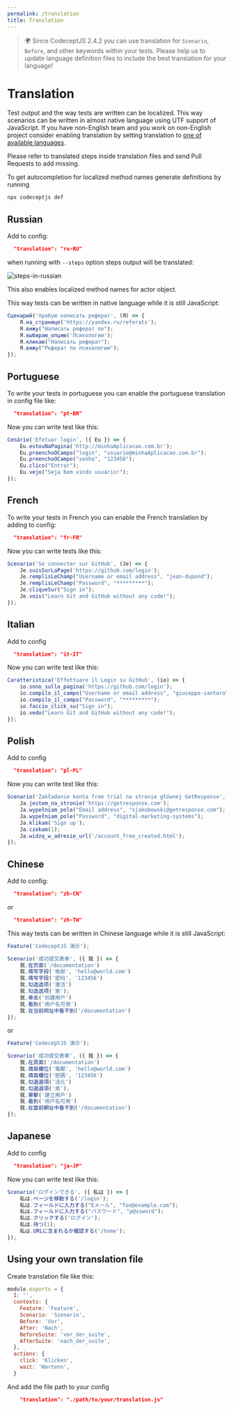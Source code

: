 ```yaml
---
permalink: /translation
title: Translation
---
```


> 🌍 Since CodeceptJS 2.4.2 you can use translation for `Scenario`, `Before`, and other keywords within your tests. Please help us to update language definition files to include the best translation for your language!

# Translation

Test output and the way tests are written can be localized.
This way scenarios can be written in almost native language using UTF support of JavaScript.
If you have non-English team and you work on non-English project consider enabling translation
by setting translation to [one of available languages](https://github.com/codeceptjs/CodeceptJS/blob/master/translations).

Please refer to translated steps inside translation files and send Pull Requests to add missing.

To get autocompletion for localized method names generate definitions by running

```sh
npx codeceptjs def
```

## Russian

Add to config:

```json
  "translation": "ru-RU"
```

when running with `--steps` option steps output will be translated:

![steps-in-russian](/img/translate-ru1.png)

This also enables localized method names for actor object.

This way tests can be written in native language while it is still JavaScript:

```js
Сценарий('пробую написать реферат', (Я) => {
    Я.на_странице('https://yandex.ru/referats');
    Я.вижу("Написать реферат по");
    Я.выбираю_опцию('Психологии');
    Я.кликаю("Написать реферат");
    Я.вижу("Реферат по психологии");
});
```

## Portuguese

To write your tests in portuguese you can enable the portuguese translation in config file like:

```json
  "translation": "pt-BR"
```

Now you can write test like this:

```js
Cenário('Efetuar login', ({ Eu }) => {
    Eu.estouNaPagina('http://minhaAplicacao.com.br');
    Eu.preenchoOCampo("login", "usuario@minhaAplicacao.com.br");
    Eu.preenchoOCampo("senha", "123456");
    Eu.clico("Entrar");
    Eu.vejo("Seja bem vindo usuário!");
});
```

## French

To write your tests in French you can enable the French translation by adding to config:

```json
  "translation": "fr-FR"
```

Now you can write tests like this:

```js
Scenario('Se connecter sur GitHub', (Je) => {
    Je.suisSurLaPage('https://github.com/login');
    Je.remplisLeChamp("Username or email address", "jean-dupond");
    Je.remplisLeChamp("Password", "*********");
    Je.cliqueSur("Sign in");
    Je.vois("Learn Git and GitHub without any code!");
});
```

## Italian

Add to config

```json
  "translation": "it-IT"
```

Now you can write test like this:

```js
Caratteristica('Effettuare il Login su GitHub', (io) => {
    io.sono_sulla_pagina('https://github.com/login');
    io.compilo_il_campo("Username or email address", "giuseppe-santoro");
    io.compilo_il_campo("Password", "*********");
    io.faccio_click_su("Sign in");
    io.vedo("Learn Git and GitHub without any code!");
});
```

## Polish

Add to config

```json
  "translation": "pl-PL"
```

Now you can write test like this:

```js
Scenario('Zakładanie konta free trial na stronie głównej GetResponse', ({ Ja }) => {
    Ja.jestem_na_stronie('https://getresponse.com');
    Ja.wypełniam_pole("Email address", "sjakubowski@getresponse.com");
    Ja.wypełniam_pole("Password", "digital-marketing-systems");
    Ja.klikam('Sign up');
    Ja.czekam(1);
    Ja.widzę_w_adresie_url('/account_free_created.html');
});
```

## Chinese

Add to config:

```JSON
  "translation": "zh-CN"
```
or
```JSON
  "translation": "zh-TW"
```

This way tests can be written in Chinese language while it is still JavaScript:

```JavaScript
Feature('CodeceptJS 演示');

Scenario('成功提交表单', ({ 我 }) => {
    我.在页面('/documentation')
    我.填写字段('电邮', 'hello@world.com')
    我.填写字段('密码', '123456')
    我.勾选选项('激活')
    我.勾选选项('男');
    我.单击('创建用户')
    我.看到('用户名可用')
    我.在当前网址中看不到('/documentation')
});
```
or
```JavaScript
Feature('CodeceptJS 演示');

Scenario('成功提交表單', ({ 我 }) => {
    我.在頁面('/documentation')
    我.填寫欄位('電郵', 'hello@world.com')
    我.填寫欄位('密碼', '123456')
    我.勾選選項('活化')
    我.勾選選項('男');
    我.單擊('建立用戶')
    我.看到('用戶名可用')
    我.在當前網址中看不到('/documentation')
});
```

## Japanese

Add to config

```json
  "translation": "ja-JP"
```

Now you can write test like this:

```js
Scenario('ログインできる', ({ 私は }) => {
    私は.ページを移動する('/login');
    私は.フィールドに入力する("Eメール", "foo@example.com");
    私は.フィールドに入力する("パスワード", "p@ssword");
    私は.クリックする('ログイン');
    私は.待つ(1);
    私は.URLに含まれるか確認する('/home');
});
```

## Using your own translation file

Create translation file like this:

```js
module.exports = {
  I: '',
  contexts: {
    Feature: 'Feature',
    Scenario: 'Szenario',
    Before: 'Vor',
    After: 'Nach',
    BeforeSuite: 'vor_der_suite',
    AfterSuite: 'nach_der_suite',
  },
  actions: {
    click: 'Klicken',
    wait: 'Wartenn',
  }
```

And add the file path to your config

```json
    "translation": "./path/to/your/translation.js"
```
